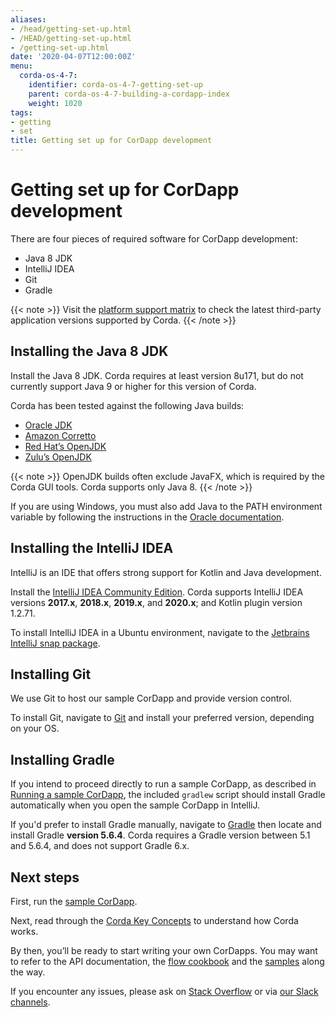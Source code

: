 ```yaml
---
aliases:
- /head/getting-set-up.html
- /HEAD/getting-set-up.html
- /getting-set-up.html
date: '2020-04-07T12:00:00Z'
menu:
  corda-os-4-7:
    identifier: corda-os-4-7-getting-set-up
    parent: corda-os-4-7-building-a-cordapp-index
    weight: 1020
tags:
- getting
- set
title: Getting set up for CorDapp development
---
```



# Getting set up for CorDapp development

There are four pieces of required software for CorDapp development: 
* Java 8 JDK
* IntelliJ IDEA
* Git
* Gradle

{{< note >}} Visit the [platform support matrix](../../../../../en/platform/corda/4.7/enterprise/platform-support-matrix.md) to check the latest third-party application versions supported by Corda. {{< /note >}}


## Installing the Java 8 JDK

Install the Java 8 JDK. Corda requires at least version 8u171, but do not currently support Java 9 or higher for this version of Corda.

Corda has been tested against the following Java builds:

  * [Oracle JDK](https://www.oracle.com/technetwork/java/javase/downloads/jdk8-downloads-2133151.html)
  * [Amazon Corretto](https://aws.amazon.com/corretto/)
  * [Red Hat’s OpenJDK](https://developers.redhat.com/products/openjdk/overview/)
  * [Zulu’s OpenJDK](https://www.azul.com/)

{{< note >}}
  OpenJDK builds often exclude JavaFX, which is required by the Corda GUI tools. Corda supports only Java 8.
  {{< /note >}}

If you are using Windows, you must also add Java to the PATH environment variable by following the instructions in the [Oracle documentation](https://docs.oracle.com/javase/7/docs/webnotes/install/windows/jdk-installation-windows.html#path).

## Installing the IntelliJ IDEA

IntelliJ is an IDE that offers strong support for Kotlin and Java development.

Install the [IntelliJ IDEA Community Edition](https://www.jetbrains.com/idea/). Corda supports IntelliJ IDEA versions **2017.x**, **2018.x**, **2019.x**, and **2020.x**; and Kotlin plugin version 1.2.71.


To install IntelliJ IDEA in a Ubuntu environment, navigate to the [Jetbrains IntelliJ snap package](https://snapcraft.io/intellij-idea-community).

## Installing Git

We use Git to host our sample CorDapp and provide version control.

To install Git, navigate to [Git](https://git-scm.com/) and install your preferred version, depending on your OS.

## Installing Gradle

If you intend to proceed directly to run a sample CorDapp, as described in [Running a sample CorDapp](tutorial-cordapp.md), the included `gradlew` script should install Gradle automatically when you open the sample CorDapp in IntelliJ.

If you'd prefer to install Gradle manually, navigate to [Gradle](https://gradle.org/releases/) then locate and install Gradle **version 5.6.4**. Corda requires a Gradle version between 5.1 and 5.6.4, and does not support Gradle 6.x.

## Next steps

First, run the [sample CorDapp](tutorial-cordapp.md).

Next, read through the [Corda Key Concepts](key-concepts.md) to understand how Corda works.

By then, you’ll be ready to start writing your own CorDapps. You may want to refer to the
API documentation, the [flow cookbook](flow-cookbook.md) and the
[samples](https://www.corda.net/samples/) along the way.

If you encounter any issues, please ask on [Stack Overflow](https://stackoverflow.com/questions/tagged/corda) or via [our Slack channels](http://cordaledger.slack.com).

